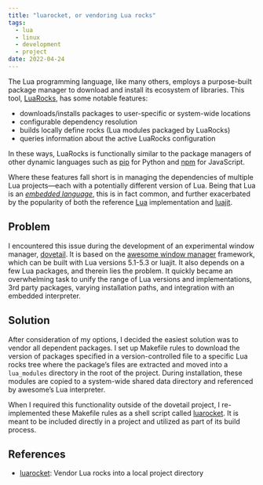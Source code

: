 ```yaml
---
title: "luarocket, or vendoring Lua rocks"
tags:
  - lua
  - linux
  - development
  - project
date: 2022-04-24
---
```


The Lua programming language, like many others, employs a purpose-built package
manager to download and install its ecosystem of libraries. This tool,
[LuaRocks][luarocks], has some notable features:

- downloads/installs packages to user-specific or system-wide locations
- configurable dependency resolution
- builds locally define rocks (Lua modules packaged by LuaRocks)
- queries information about the active LuaRocks configuration

In these ways, LuaRocks is functionally similar to the package managers of other
dynamic languages such as [pip][pip] for Python and [npm][npm] for JavaScript.

Where these features fall short is in managing the dependencies of multiple Lua
projects—each with a potentially different version of Lua. Being that Lua is an
[_embedded language_][lua-embed], this is in fact common, and further
exacerbated by the popularity of both the reference [Lua][lua] implementation
and [luajit][luajit].

[luarocks]: https://luarocks.org/
[pip]: https://pip.pypa.io/en/stable/
[npm]: https://www.npmjs.com/
[lua-embed]: https://www.lua.org/pil/24.html
[lua]: https://www.lua.org/
[luajit]: https://luajit.org/

## Problem

I encountered this issue during the development of an experimental window
manager, [dovetail][dovetail]. It is based on the [awesome window
manager][awesomewm] framework, which can be built with Lua versions 5.1-5.3 or
luajit. It also depends on a few Lua packages, and therein lies the problem. It
quickly became an overwhelming task to unify the range of Lua versions and
implementations, 3rd party packages, varying installation paths, and integration
with an embedded interpreter.

[dovetail]: https://github.com/jcrd/dovetail
[awesomewm]: https://awesomewm.org/

## Solution

After consideration of my options, I decided the easiest solution was to vendor
all dependent packages. I set up Makefile rules to download the version of
packages specified in a version-controlled file to a specific Lua rocks tree
where the package’s files are extracted and moved into a `lua_modules` directory
in the root of the project. During installation, these modules are copied to a
system-wide shared data directory and referenced by awesome’s Lua interpreter.

When I required this functionality outside of the dovetail project, I
re-implemented these Makefile rules as a shell script called
[luarocket][luarocket]. It is meant to be included directly in a project and
utilized as part of its build process.

## References

- [luarocket]: Vendor Lua rocks into a local project directory

[luarocket]: https://github.com/jcrd/luarocket

